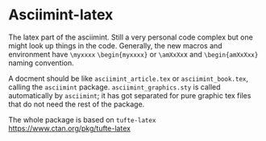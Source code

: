 # Asciimint-latex

The latex part of the asciimint. Still a very personal code complex but one might look up things in the code. Generally, the new macros and environment have `\myxxxx` `\begin{myxxxx}` or `\amXxXx`x and  `\begin{amXxXxx}` naming convention.

A docment should be like `asciimint_article.tex` or `asciimint_book.tex`, calling the `asciimint` package. `asciimint_graphics.sty` is called automatically by  `asciimint`; it has got separated for pure graphic tex files that do not need the rest of the package.

The whole package is based on `tufte-latex` https://www.ctan.org/pkg/tufte-latex
